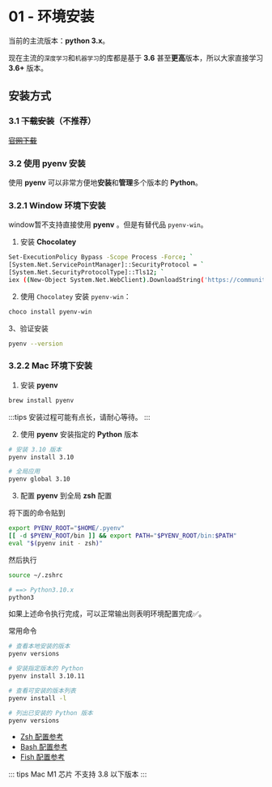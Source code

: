 # 01 - 环境安装

当前的主流版本：**python 3.x**。

现在主流的`深度学习`和`机器学习`的库都是基于 **3.6** 甚至**更高**版本，所以大家直接学习 **3.6+** 版本。

## 安装方式

### 3.1 ~~下载安装~~（不推荐）

~~[官网下载](https://www.python.org/downloads/)~~

### 3.2 使用 pyenv 安装

使用 **pyenv** 可以非常方便地**安装**和**管理**多个版本的 **Python**。

### 3.2.1 Window 环境下安装

window暂不支持直接使用 **pyenv** 。但是有替代品 `pyenv-win`。

1. 安装 **Chocolatey**

```bash
Set-ExecutionPolicy Bypass -Scope Process -Force; `
[System.Net.ServicePointManager]::SecurityProtocol = `
[System.Net.SecurityProtocolType]::Tls12; `
iex ((New-Object System.Net.WebClient).DownloadString('https://community.chocolatey.org/install.ps1'))
```

2. 使用 `Chocolatey` 安装 `pyenv-win`：

```bash
choco install pyenv-win
```

3、验证安装

```bash
pyenv --version
```

### 3.2.2 Mac 环境下安装

1. 安装 **pyenv**

```bash
brew install pyenv
```

:::tips
安装过程可能有点长，请耐心等待。
:::

2. 使用 **pyenv** 安装指定的 **Python** 版本

```Bash
# 安装 3.10 版本
pyenv install 3.10

# 全局应用
pyenv global 3.10
```

3. 配置 **pyenv** 到全局 **zsh** 配置

将下面的命令贴到

```Bash
export PYENV_ROOT="$HOME/.pyenv"
[[ -d $PYENV_ROOT/bin ]] && export PATH="$PYENV_ROOT/bin:$PATH"
eval "$(pyenv init - zsh)"
```

然后执行

```Bash
source ~/.zshrc

# ==> Python3.10.x
python3 
```

如果上述命令执行完成，可以正常输出则表明环境配置完成✅。

常用命令
```Bash
# 查看本地安装的版本
pyenv versions

# 安装指定版本的 Python
pyenv install 3.10.11

# 查看可安装的版本列表
pyenv install -l

# 列出已安装的 Python 版本
pyenv versions
```

- [Zsh 配置参考](https://github.com/pyenv/pyenv?tab=readme-ov-file#zsh)
- [Bash 配置参考](https://github.com/pyenv/pyenv?tab=readme-ov-file#bash)
- [Fish 配置参考](https://github.com/pyenv/pyenv?tab=readme-ov-file#fish)



::: tips
Mac M1 芯片 不支持 3.8 以下版本
:::